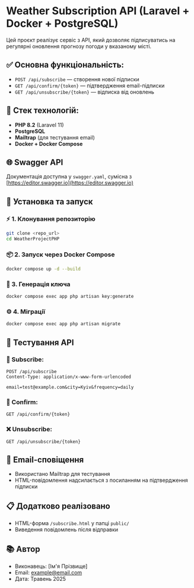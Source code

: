 
# Weather Subscription API (Laravel + Docker + PostgreSQL)

Цей проєкт реалізує сервіс з API, який дозволяє підписуватись на регулярні оновлення прогнозу погоди у вказаному місті. 

## ✅ Основна функціональність:
- `POST /api/subscribe` — створення нової пiдписки
- `GET /api/confirm/{token}` — пiдтвердження email-пiдписки
- `GET /api/unsubscribe/{token}` — вiдписка вiд оновлень

## 📄 Стек технологiй:
- **PHP 8.2** (Laravel 11)
- **PostgreSQL**
- **Mailtrap** (для тестування email)
- **Docker + Docker Compose**

## 🌐 Swagger API
Документацiя доступна у `swagger.yaml`, сумiсна з [https://editor.swagger.io](https://editor.swagger.io)

## 🔧 Установка та запуск

### ⚡ 1. Клонування репозиторiю
```bash
git clone <repo_url>
cd WeatherProjectPHP
```

### 📦 2. Запуск через Docker Compose
```bash
docker compose up -d --build
```

### 🔐 3. Генерацiя ключа
```bash
docker compose exec app php artisan key:generate
```

### ⚙️ 4. Мiграцiї
```bash
docker compose exec app php artisan migrate
```

## 🚀 Тестування API

### 🔄 Subscribe:
```http
POST /api/subscribe
Content-Type: application/x-www-form-urlencoded

email=test@example.com&city=Kyiv&frequency=daily
```

### 🔗 Confirm:
```http
GET /api/confirm/{token}
```

### ❌ Unsubscribe:
```http
GET /api/unsubscribe/{token}
```

## 📧 Email-сповіщення
- Використано Mailtrap для тестування
- HTML-повідомлення надсилається з посиланням на підтвердження підписки

## 📋 Додатково реалізовано
- HTML-форма `/subscribe.html` у папці `public/`
- Виведення повідомлень після відправки

## 📚 Автор
- Виконавець: [Ім'я Прізвище]
- Email: example@email.com
- Дата: Травень 2025
